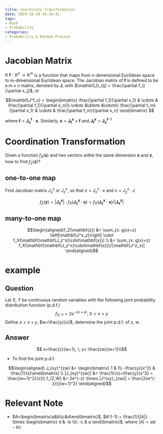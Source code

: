 ```yaml
---
title: Coordinate Transformation
date: 2019-10-28 16:34:41
tags:
- Math
- Probability
categories:
- Probability & Random Process
---
```


# Jacobian Matrix

If $\mathbf{f}:\mathbb{R}^n\rightarrow \mathbb{R}^m$ is a function  that maps from n-dimensional Euclidean space to m-dimensional Euclidean space. The Jacobian matrix of $\mathbf{f}$ is defined to be a $m\times n$ matrix, denoted by $\mathbf{J}$, with $\mathbf{J}_{ij} = \frac{\partial f_i}{\partial x_j}$, or

$$\mathbf{J^f_x} = \begin{bmatrix} \frac{\partial f_1}{\partial x_1} & \cdots & \frac{\partial f_1}{\partial x_n}\\
\vdots &\ddots &\vdots\\
\frac{\partial f_m}{\partial x_1} & \cdots & \frac{\partial f_m}{\partial x_n} \end{bmatrix} $$


where $\mathbf{f} = \mathbf{J_x^f}\cdot \mathbf{x}$. Similarly, $\mathbf{x} = \mathbf{J_f^x}\times \mathbf{f}$ and $\mathbf{J_f^x} = \mathbf{J_x^f}^{-1}$

# Coordination Transformation

Given a function $f_X(\mathbf{x})$ and two vectors withe the same dimension $\mathbf{x}$ and $\mathbf{z}$, how to find $f_Z(\mathbf{z})$?

## one-to-one map
Find Jacobian matrix $J^z_x$ or $J^x_z$, so that $z = J^z_x \cdot x$ and $x = J_z^x \cdot z$

$$f_Z(\mathbf{z}) = \left|\mathbf{J^x_z}\right| \cdot f_X(\mathbf{\mathbf{J_z^x}\cdot\mathbf{x}}) = f_X(\mathbf{\mathbf{J_z^x}\cdot\mathbf{x}})/|\mathbf{J^z_x}| $$

## many-to-one map

$$\begin{aligned}f_Z(\mathbf{z}) &= \sum_{x: g(x)=z} \left|\mathbf{J^x_z}\right| \cdot f_X(\mathbf{\mathbf{J_z^x}\cdot\mathbf{x}}) \\
&= \sum_{x: g(x)=z} f_X(\mathbf{\mathbf{J_z^x}\cdot\mathbf{x}})/|\mathbf{J^z_x}| \end{aligned}$$
  
# example

## Question

Let X, Y be continuous random variables with the following joint probability distribution function (p.d.f.)
$$f_{X,Y} = 2e^{-(x+y)},\; 0<x<y$$
Define $z=x+y$, $w=\frac{y}{x}$, determine the joint p.d.f. of z, w.
## Answer

$$ x=\frac{z}{w+1}, \; y= \frac{zw}{w+1}\\$$

- To find the joint p.d.f.

$$\begin{aligned}
J_{xy}^{zw} &= \begin{bmatrix} 1 & 1\\ -\frac{y}{x^2} & \frac{1}{x}\end{bmatrix} \\
|J_{xy}^{zw}| &= \frac{1}{x}+\frac{y}{x^2} = \frac{(w+1)^2}{z}\\
f_{Z,W} &= 2e^{-z} \times |J^{xy}_{zw}| = \frac{2ze^{-z}}{(w+1)^2} \end{aligned}$$

<!-- things following are wrong
- How to find the marginal p.d.f.?
  - For a given value z, $f_Z(z)$ equals the sum of all $f_{X,Y}(x,y)$ satisfying $x+y=z$. This means, for a provided z and x, y is uniquely determined (i.e. z-x). We can integral over x in the range of $(0,\frac{z}{2})$ since $x<y$ and $x+y=z$.

    $$f_Z(z) = \int_{0}^{\frac{z}{2}} 2e^{-(x+z-x)} \mathrm{d}x = ze^{-z}$$

  - Similarly, to get $f_W(w)$, we can integral over x for all $y = wx$ from $0$ to $+\infty$.
    
    $$f_W(w) = \int_{0}^{+\infty}2e^{-(x+wx)}\mathrm{d}x = \frac{2}{w+1}$$

- Since $f_{Z,W}(z,w)\neq f_Z(z)\cdot f_W(w)$, they are not independent.

Expectation and Variance

For $\mathbf{X}$ and $\mathbf{Y} = \mathbf{A}\mathbf{X}$, if $E[\mathbf{X}]=\mathbf{\mu}$ and $Cov[\mathbf{X}]=\mathbf{\Sigma}$, then $E[\mathbf{Y}]=\mathbf{A}\mathbf{\mu}$ and $Cov[\mathbf{X}]=\mathbf{\Sigma}$ -->


# Relevant Note

- $A=\begin{bmatrix}a&b\\c&d\end{bmatrix}$, $A^{-1} = \frac{1}{|A|} \times \begin{bmatrix} d & -b \\\\ -c & a \end{bmatrix}$, where $|A|=ad-bc$

